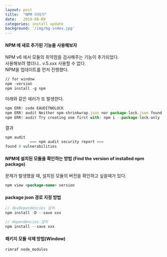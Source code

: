 ```yaml
---
layout: post
title:  "NPM 이야기"
date:   2019-08-09
categories: install update
background: '/img/bg-index.jpg'
---
```


#### NPM 에 새로 추가된 기능을 사용해보자
NPM v6 에서 모듈의 취약점을 검사해주는 기능이 추가되었다. <br>
사용해보려 했더니..  v.5.xxx 사용할 수 없다.  
NPM을 업데이트를 먼저 진행했다.  
 
``` html
// for window
npm -version
npm install -g npm
```

아래와 같은 에러가 또 발생한다.
``` js
npm ERR! code EAUDITNOLOCK
npm ERR! audit Neither npm-shrinkwrap.json nor package-lock.json found: Cannot audit a project without a lockfile
npm ERR! audit Try creating one first with: npm i --package-lock-only
```

결과
``` js
npm audit
           === npm audit security report ===
found 0 vulnerabilities
```


#### NPM에 설치된 모듈을 확인하는 방법 (Find the version of installed npm package)
문제가 발생했을 때, 설치된 모듈의 버전을 확인하고 싶을때가 있다.   
``` html
npm view <package-name> version
```

#### package json 경로 지정 방법

``` js
// devDependencies 설치
npm install -D --save xxx

// dependencies 설치
npm install --save xxx

```

#### 패키지 모듈 삭제 방법(Window)
```
rimraf node_modules
```
